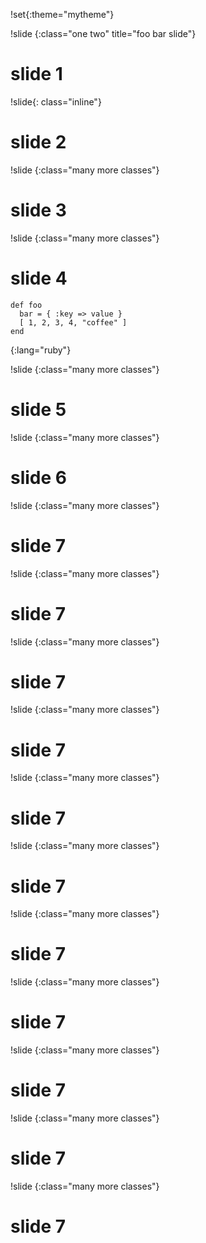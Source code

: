 !set{:theme="mytheme"}

!slide
{:class="one two" title="foo bar slide"}

# slide 1

!slide{: class="inline"}

# slide 2

!slide
{:class="many more classes"}

# slide 3

!slide
{:class="many more classes"}

# slide 4

~~~
def foo
  bar = { :key => value }
  [ 1, 2, 3, 4, "coffee" ]
end
~~~
{:lang="ruby"}

!slide
{:class="many more classes"}

# slide 5

!slide
{:class="many more classes"}

# slide 6

!slide
{:class="many more classes"}

# slide 7
!slide
{:class="many more classes"}

# slide 7
!slide
{:class="many more classes"}

# slide 7
!slide
{:class="many more classes"}

# slide 7
!slide
{:class="many more classes"}

# slide 7
!slide
{:class="many more classes"}

# slide 7
!slide
{:class="many more classes"}

# slide 7
!slide
{:class="many more classes"}

# slide 7
!slide
{:class="many more classes"}

# slide 7
!slide
{:class="many more classes"}

# slide 7
!slide
{:class="many more classes"}

# slide 7
